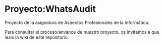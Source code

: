 Proyecto:WhatsAudit
====================

Proyecto de la asignatura de Aspectos Profesionales de la Informática.

Para consultar el proceso/anvance de nuestro proyecto, os invitamos a que leais la wiki de este repositorio.
